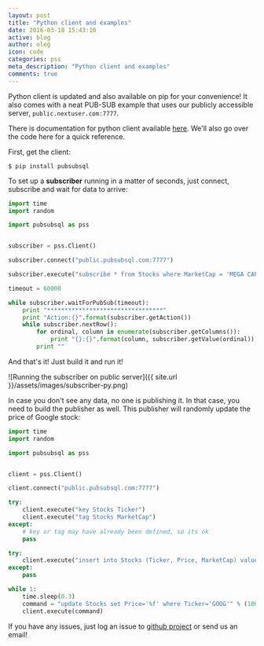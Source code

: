 ```yaml
---
layout: post
title: "Python client and examples"
date: 2016-03-18 15:43:10
active: blog
author: oleg
icon: code
categories: pss
meta_description: "Python client and examples"
comments: true
---
```


Python client is updated and also available on pip for your convenience! It also comes with a neat PUB-SUB example that uses our publicly accessible server, `public.nextuser.com:7777`.

There is documentation for python client available [here](/docs/python.html). We'll also go over the code here for a quick reference.

First, get the client:

```shell
$ pip install pubsubsql
```

To set up a **subscriber** running in a matter of seconds, just connect, subscribe and wait for data to arrive:

```python
import time
import random

import pubsubsql as pss


subscriber = pss.Client()

subscriber.connect("public.pubsubsql.com:7777")

subscriber.execute("subscribe * from Stocks where MarketCap = 'MEGA CAP'")

timeout = 60000

while subscriber.waitForPubSub(timeout):
    print "*********************************"
    print "Action:{}".format(subscriber.getAction())
    while subscriber.nextRow():
        for ordinal, column in enumerate(subscriber.getColumns()):
            print "{}:{}".format(column, subscriber.getValue(ordinal)),
        print ""
```

And that's it! Just build it and run it!

![Running the subscriber on public server]({{ site.url  }}/assets/images/subscriber-py.png)

In case you don't see any data, no one is publishing it. In that case, you need to build the publisher as well. This publisher will randomly update the price of Google stock:

```python
import time
import random

import pubsubsql as pss


client = pss.Client()

client.connect("public.pubsubsql.com:7777")

try:
    client.execute("key Stocks Ticker")
    client.execute("tag Stocks MarketCap")
except:
    # key or tag may have already been defined, so its ok
    pass

try:
    client.execute("insert into Stocks (Ticker, Price, MarketCap) values (GOOG, '1,2002d.22', 'MEGA CAP')")
except:
    pass

while 1:
    time.sleep(0.3)
    command = "update Stocks set Price='%f' where Ticker='GOOG'" % (10000.0 * random.uniform(0.9, 1.9))
    client.execute(command)
```

If you have any issues, just log an issue to  [github project](https://github.com/pubsubsql/client/issues) or send us an email!

